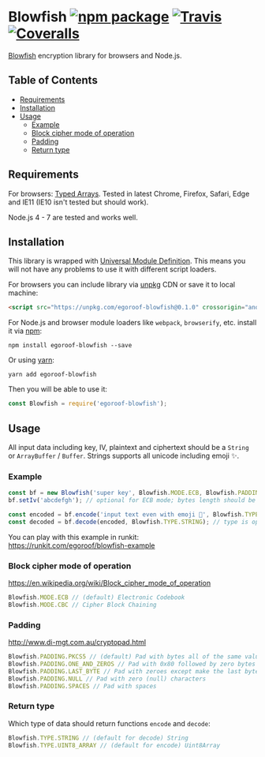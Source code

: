 # Blowfish [![npm package][npm-badge]][npm] [![Travis][build-badge]][build] [![Coveralls][coverage-badge]][coverage]

[build-badge]: https://img.shields.io/travis/egoroof/blowfish.svg?style=flat-square
[build]: https://travis-ci.org/egoroof/blowfish

[npm-badge]: https://img.shields.io/npm/v/egoroof-blowfish.svg?style=flat-square
[npm]: https://www.npmjs.org/package/egoroof-blowfish

[coverage-badge]: https://img.shields.io/coveralls/egoroof/blowfish.svg?style=flat-square
[coverage]: https://coveralls.io/github/egoroof/blowfish

[Blowfish](https://en.wikipedia.org/wiki/Blowfish_(cipher)) encryption library for browsers and Node.js.

## Table of Contents

- [Requirements](#requirements)
- [Installation](#installation)
- [Usage](#usage)
  - [Example](#example)
  - [Block cipher mode of operation](#block-cipher-mode-of-operation)
  - [Padding](#padding)
  - [Return type](#return-type)

## Requirements

For browsers: [Typed Arrays](https://developer.mozilla.org/en-US/docs/Web/JavaScript/Typed_arrays).
Tested in latest Chrome, Firefox, Safari, Edge and IE11 (IE10 isn't tested but should work).

Node.js 4 - 7 are tested and works well.

## Installation

This library is wrapped with [Universal Module Definition](https://github.com/umdjs/umd). This means you will not
have any problems to use it with different script loaders.

For browsers you can include library via [unpkg](https://unpkg.com/) CDN or save it to local machine:

```html
<script src="https://unpkg.com/egoroof-blowfish@0.1.0" crossorigin="anonymous" integrity="sha384-uW+0CqLRlY3WkH8I/g0tgGY1Qte0s4945VbpgliDiVSS6A5VNp+WtFAt7tg5iMOr"></script>
```

For Node.js and browser module loaders like `webpack`, `browserify`, etc. install it via [npm](https://www.npmjs.com/):

```
npm install egoroof-blowfish --save
```

Or using [yarn](https://yarnpkg.com/):

```
yarn add egoroof-blowfish
```

Then you will be able to use it:

```js
const Blowfish = require('egoroof-blowfish');
```

## Usage

All input data including key, IV, plaintext and ciphertext should be a `String` or `ArrayBuffer` / `Buffer`.
Strings supports all unicode including emoji ✨.

### Example

```js
const bf = new Blowfish('super key', Blowfish.MODE.ECB, Blowfish.PADDING.NULL); // only key isn't optional
bf.setIv('abcdefgh'); // optional for ECB mode; bytes length should be equal 8

const encoded = bf.encode('input text even with emoji 🎅', Blowfish.TYPE.UINT8_ARRAY); // type is optional
const decoded = bf.decode(encoded, Blowfish.TYPE.STRING); // type is optional
```

You can play with this example in runkit: https://runkit.com/egoroof/blowfish-example

### Block cipher mode of operation

https://en.wikipedia.org/wiki/Block_cipher_mode_of_operation

```js
Blowfish.MODE.ECB // (default) Electronic Codebook
Blowfish.MODE.CBC // Cipher Block Chaining
```

### Padding

http://www.di-mgt.com.au/cryptopad.html

```js
Blowfish.PADDING.PKCS5 // (default) Pad with bytes all of the same value as the number of padding bytes
Blowfish.PADDING.ONE_AND_ZEROS // Pad with 0x80 followed by zero bytes
Blowfish.PADDING.LAST_BYTE // Pad with zeroes except make the last byte equal to the number of padding bytes
Blowfish.PADDING.NULL // Pad with zero (null) characters
Blowfish.PADDING.SPACES // Pad with spaces
```

### Return type

Which type of data should return functions `encode` and `decode`:

```js
Blowfish.TYPE.STRING // (default for decode) String
Blowfish.TYPE.UINT8_ARRAY // (default for encode) Uint8Array
```
